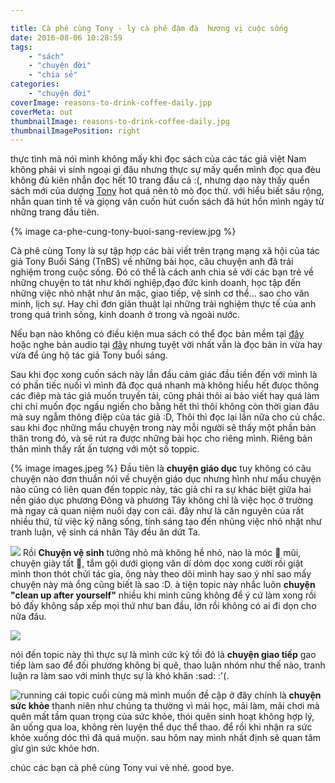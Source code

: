 ```yaml
---

title: Cà phê cùng Tony - ly cà phê đậm đà  hương vị cuộc sống
date: 2016-08-06 10:28:59
tags:
	- "sách"
	- "chuyện đời"
	- "chia sẻ"
categories:
	- "chuyện đời"
coverImage: reasons-to-drink-coffee-daily.jpp
coverMeta: out
thumbnailImage: reasons-to-drink-coffee-daily.jpg
thumbnailImagePosition: right
---
```


thực tình mà nói mình không mấy khi đọc sách của các tác giả việt Nam không phải vì sính ngoại gì đâu nhưng thực sự mấy quển mình đọc qua đèu không đủ kiên nhẫn đọc hết 10 trang đầu cả :(, nhưng dạo này thấy quển sách mới của dượng [Tony](http://tuoitre.vn/tin/van-hoa-giai-tri/20150115/tony-cu-an-danh-di-vay/699069.html) hot quá nên tò mò đọc thử. với hiểu biết sâu rộng, nhẫn quan tinh tế và giọng văn cuốn hút cuốn sách đã hút hồn mình ngày từ những trang đầu tiên.

<!--more-->
 
{% image ca-phe-cung-tony-buoi-sang-review.jpg %}

Cà phê cùng Tony là sự tập hợp các bài viết trên trạng mạng xã hội của tác giả Tony Buổi Sáng (TnBS) về những bài học, câu chuyện anh đã trải nghiệm trong cuộc sống. Đó có thể là cách anh chia sẻ với các bạn trẻ về những chuyện to tát như khởi nghiệp,đạo đức kinh doanh, học tập đến những việc nhỏ nhặt như ăn mặc, giao tiếp, vệ sinh cơ thể… sao cho văn minh, lịch sự. Hay chỉ đơn giản thuật lại những trải nghiệm thực tế của anh trong quá trình sống, kinh doanh ở trong và ngoài nước.

Nếu bạn nào không có điều kiện mua sách có thể đọc bản mềm tại [đây](http://www.taisachhay.com/2015/05/ca-phe-cung-tony-tony-buoi-sang-pdf-prc-epub-mp3.html) hoặc nghe bản  audio tại [đây](https://www.youtube.com/watch?v=DQBibQWDZ38) nhưng tuyệt vời nhất vẫn là đọc bản in vừa hay vừa để ủng hộ tác giả Tony buổi sáng.


Sau khi đọc xong cuốn sách này lần đầu cảm giác đầu tiền đến với mình là có phần tiếc nuối vì mình đã đọc quá nhanh mà không hiểu hết đưọc thông các điêp mà tác giả muốn truyền tải, cũng phải thôi ai bảo viết hay quá làm chi chỉ muốn đọc ngấu ngiến cho bằng hết thì thôi không còn thời gian đâu mà suy ngẫm thông điệp của tác giả :D, Thôi thì đọc lại lần nữa cho củ chắc. sau khi đọc những mẩu chuyện trong này mỗi người sẽ thấy một phần bản thân trong đó, và sẽ rút ra được những bài học cho riêng mình. Riêng bản thân mình thấy rất ấn tượng với một số toppic.

{% image images.jpeg %}
Đầu tiên  là **chuyện giáo dục** tuy không có câu chuyện nào đơn thuần nói về chuyện giáo dục nhưng hình như mẩu chuyện nào cũng có liên quan đến toppic này, tác giả chỉ ra sự khác biệt giữa hai nền giáo dục phương Đông và phương Tây không chỉ là việc học ở trường mà ngay cả quan niệm nuôi dạy con cái. đây như là căn nguyên của rất nhiều thứ, từ việc kỹ năng sống, tính sáng tạo đến nhũng việc nhỏ nhặt như tranh luận, vệ sinh cá nhân Tây đều ăn dứt Ta.

![](clean-up-after-youself.jpg)
Rồi **Chuyện vệ sinh**  tưởng nhỏ mà không hề nhỏ, nào là móc  💩 mũi, chuyện giày tất 🤢, tắm gội dưới giọng văn dí dỏm dọc xong cười rồi giật mình thon thót chửi tác gỉa, ông này theo dõi mình hay sao ý nhỉ sao mấy chuyện này mà ổng cũng biết là sao :D. à tiện topic này nhắc luôn **chuyện "clean up after yourself"** nhiều khi mình cũng không để ý cứ làm xong rồi bỏ đấy không sắp xếp mọi thứ như ban đầu, lớn rồi không có ai đi dọn cho nữa đâu.

![](argument.jpeg)

nói đến topic này thì thực sự là mình cức kỳ tồi đó là **chuyện giao tiếp** gao tiếp làm sao để đối phương không bị quê, thao luận nhóm như thế nào, tranh luận ra làm sao với mình thực sự là khó khăn :sad: :'(.

![running](running.jpg)
cái topic cuối cùng mà mình muốn đề cập ở đây chính là **chuyện sức khỏe** thanh niên như chúng ta thường vì mải học, mải làm, mải chơi mà quên mất tầm quan trọng của sức khỏe, thói quên sinh hoạt không hợp lý, ăn uống qua loa, không rèn luyện thể dục thể thao. để rồi khi nhận ra sức khỏe xuống dóc thì đã quá muộn. sau hôm nay mình nhất định sẽ quan tâm gĩư gìn sức khỏe hơn. 

chúc các bạn cà phê cùng Tony vui vẻ nhé.
good bye.
